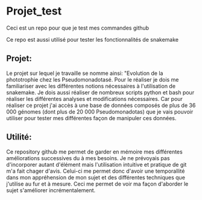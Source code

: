 # Projet_test
Ceci est un repo pour que je test mes commandes github

Ce repo est aussi utilisé pour tester les fonctionnalités de snakemake

## Projet:

Le projet sur lequel je travaille se nomme ainsi: "Evolution de la phototrophie chez les Pseudomonadotasé. Pour le réaliser je dois me familiariser avec les différentes notions nécessaires à l'utilisation de snakemake. Je dois aussi réaliser de nombreux scripts python et bash pour réaliser les différentes analyses et modifications nécessaires. Car pour réaliser ce projet j'ai accès à une base de données composés de plus de 36 000 génomes (dont plus de 20 000 Pseudomonadotas) que je vais pouvoir utiliser pour tester mes différentes façon de manipuler ces données.

## Utilité:

Ce repository github me permet de garder en mémoire mes différentes améliorations successives du à mes besoins. Je ne prévoyais pas d'incorporer autant d'élément mais l'utilisation intuitive et pratique de git m'a fait chager d'avis. Celui-ci me permet donc d'avoir une temporallité dans mon appréhension de mon sujet et des différentes techniques que j'utilise au fur et à mesure. Ceci me permet de voir ma façon d'aborder le sujet s'améliorer incrémentalement.